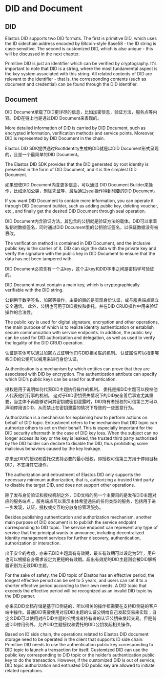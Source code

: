 # DID and Document

## DID

Elastos DID supports two DID formats. The first is primitive DID, which uses the ID sidechain address encoded by Bitcoin-style Base58 - the ID string is case-sensitive. The second is customized DID, which is also unique - this will be discussed in the next chapter.

Primitive DID is just an identifier which can be verified by cryptography. It's important to note that DID is a string, where the most fundamental aspect is the key system associated with this string. All related contents of DID are relevant to the identifier - that is, the corresponding contents (such as document and credential) can be found through the DID identifier.

## Document

DID Document承载了DID更详尽的信息，比如加密信息，验证方法，服务点等内容。DID在链上也是通过DID Document来表现的。

More detailed information of DID is carried by DID Document, such as encrypted information, verification methods and service points. Moreover, DID is represented by DID Document in the chain.

Elastos DID SDK提供通过RootIdentity生成的DID就是以DID Document形式呈现的，且是一个最简单的DID Document。

The Elastos DID SDK provides that the DID generated by root identity is presented in the form of DID Document, and it is the simplest DID Document.

如果想使DID Document内含更多信息，可以通过 DID Document Builder来操作，比如添加公钥，删除凭证等，最后通过seal操作得到想要的DID Document。

If you want DID Document to contain more information, you can operate it through DID Document builder, such as adding public key, deleting voucher, etc., and finally get the desired DID Document through seal operation.

DID Document内含验证方法，其包含的公钥就是验证方法的载体。DID可以拿着私钥对数据签名，同时通过DID Document里的公钥验证签名，以保证数据没有被篡改。

The verification method is contained in DID Document, and the inclusive public key is the carrier of it. DID can sign the data with the private key and verify the signature with the public key in DID Document to ensure that the data has not been tampered with.

DID Document必须含有一个主key，这个主key和DID字串之间是密码学可验证的。

DID Document must contain a main key, which is cryptographically verifiable with the DID string.

公钥用于数字签名、加密等操作，主要的目的是实现身份认证，或与服务端点建立安全通信。 此外，公钥也可用于DID授权和委托，并在DID CRUD操作中用来验证操作的合法性。

The public key is used for digital signature, encryption and other operations, the main purpose of which is to realize identity authentication or establish secure communication with service endpoints. In addition, the public key can be used for DID authorization and delegation, as well as used to verify the legality of the DID CRUD operation.

认证是实体可以通过加密方式证明他们与DID相关联的机制。 认证属性可以指定哪些DID的公钥可以被用来进行身份认证。

Authentication is a mechanism by which entities can prove that they are associated with DID by encryption. The authentication attribute can specify which DID’s public keys can be used for authentication.

授权是用于说明如何代表DID主题执行操作的机制。 委托是指DID主题可以授权他人代表他们行事的机制。 这对于DID密钥丢失情况下的DID安全善后事宜尤其重要，当主体不再能够访问其密钥或密钥泄露时，DID持有者授权的可信第三方可以声明停用该DID，从而禁止在密钥泄露的情况下导致的一些恶意行为。

Authorization is a mechanism for explaining how to perform actions on behalf of DID topic. Entrustment refers to the mechanism that DID topic can authorize others to act on their behalf. This is especially important for the DID security aftermath in the case of DID key loss. When the subject can no longer access its key or the key is leaked, the trusted third party authorized by the DID holder can declare to disable the DID, thus prohibiting some malicious behaviors caused by the key leakage.

亦来云DID的授权和委托仅支持必要的最小授权，即授权可信第三方用于停用目标DID，不支持其它操作。

The authorization and entrustment of Elastos DID only supports the necessary minimum authorization, that is, authorizing a trusted third party to disable the target DID, and does not support other operations.

除了发布身份验证和授权机制之外，DID文档的另一个主要目的是发布DID主题对应的服务端点 。服务端点可以表示主体希望通告的任何类型的服务，包括用于进一步发现，认证，授权或交互的分散身份管理服务。

Besides publishing authentication and authorization mechanism, another main purpose of DID document is to publish the service endpoint corresponding to DID topic. The service endpoint can represent any type of service that the principal wants to announce, including decentralized identity management services for further discovery, authentication, authorization or interaction.

出于安全的考虑，亦来云DID主题具有有效期，最长有效期可以设定为5年，用户也可以根据自身需求设定为更短的有效期。超出有效期的DID主题则会被DID解析器识别为无效DID主题。

For the sake of safety, the DID topic of Elastos has an effective period, the longest effective period can be set to 5 years, and users can set it to a shorter effective period according to their own needs. A DID topic that exceeds the effective period will be recognized as an invalid DID topic by the DID parser.

亦来云DID文档存储是基于ID侧链的，所以相关的操作都需要在支持ID侧链的客户端中操作。普通DID需要使用对应DID主题的认证公钥给自己发起交易来实现；自定义DID可以使用对应DID主题的公钥或者持有者的认证公钥来发起交易。但是普通DID停用例外，允许DID主题授权和委托的DID公钥发起相关操作。

Based on ID side chain, the operations related to Elastos DID document storage need to be operated in the client that supports ID side chain. Primitive DID needs to use the authentication public key corresponding to DID topic to launch a transaction for itself. Customized DID can use the public key corresponding to DID topic or the holder’s authentication public key to do the transaction. However, if the customized DID is out of service, DID topic authorization and entrusted DID public key are allowed to initiate related operations.
